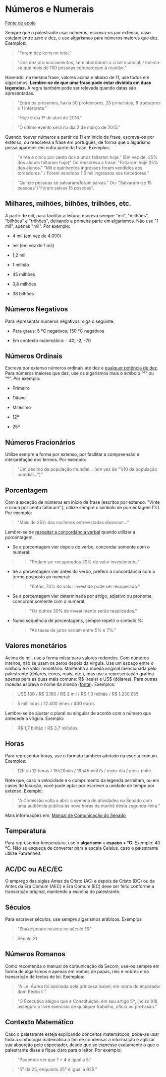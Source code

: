 # Números e Numerais
[Fonte de apoio](http://www12.senado.leg.br/manualdecomunicacao/redacao-e-estilo/estilo/numero)

Sempre que o palestrante usar números, escreva-os por extenso, caso estejam entre zero e dez, e use algarismos para números maiores que dez. Exemplos:

> "Foram dez itens no total."

> "Dos dez pronunciamentos, sete abordaram a crise mundial. / Estima-se que mais de 100 pessoas compareçam à reunião."

Havendo, na mesma frase, valores acima e abaixo de 11, use todos em algarismos. **Lembre-se de que uma frase pode estar dividida em duas legendas.** A regra também pode ser relevada quando datas são apresentadas.

> "Entre os presentes, havia 50 professores, 25 jornalistas, 8 tradutores e 1 intérprete."

> "Hoje é dia 1º de abril de 2016."

> "O último evento será no dia 2 de março de 2015."

Quando houver números a partir de 11 em início de frase, escreva-os por extenso, ou reescreva a frase em português, de forma que o algarismo possa aparecer em outra parte da frase. Exemplos:

> "Vinte e cinco por cento dos alunos faltaram hoje." (Em vez de: 25% dos alunos faltaram hoje)"
Ou reescreva a frase:
> "Faltaram hoje 25% dos alunos."
> "Mil e quinhentos ingressos foram vendidos aos torcedores." / Foram vendidos 1,5 mil ingressos aos torcedores."

> "Quinze pessoas se salvaram/foram salvas." Ou: "Salvaram-se 15 pessoas"/"Foram salvas 15 pessoas".

## Milhares, milhões, bilhões, trilhões, etc.

A partir de mil, para facilitar a leitura, escreva sempre "mil", "milhões", "bilhões" e "trilhões", deixando a primeira parte em algarismos. Não use "1 mil", apenas "mil". Por exemplo:

- 4 mil (em vez de 4.000)

- mil (em vez de 1 mil)

- 1,2 mil

- 1 milhão

- 45 milhões

- 3,8 milhões

- 38 bilhões


## Números Negativos
Para representar números negativos, siga o seguinte:

- Para graus:  5 °C negativos;  150 °C negativos

- Em contexto matemático: - 40, -2, -70


## Números Ordinais
Escreva por extenso números ordinais até dez e [qualquer potência de dez](#milhares-milhoes-bilhoes-trilhoes-etc). Para números maiores que dez, use os algarismos mais o símbolo "ª" ou "º". Por exemplo:

- Primeiro

- Oitavo

- Milésimo

- 12º

- 25ª


## Números Fracionários
Utilize sempre a forma por extenso, por facilitar a compreensão e interpretação dos termos. Por exemplo:

> "Um décimo da população mundial... (em vez de "1/10 da população mundial...")"


## Porcentagem
Com a exceção de números em início de frase (escritos por extenso: "Vinte e cinco por cento faltaram".), utilize sempre o símbolo de porcentagem (%). Por exemplo:

> "Mais de 25% das mulheres entrevistadas disseram..."

Lembre-se de [respeitar a concordância verbal](http://www12.senado.leg.br/manualdecomunicacao/redacao-e-estilo/estilo/porcentagem) quando utilizar a porcentagem.

- Se a porcentagem vier depois do verbo, concordar somente com o numeral:

>> "Podem ser recuperados 70% do valor investimento."

- Se a porcentagem vier antes do verbo, preferir a concordância com o termo posposto ao numeral:

>> "Então, 70% do valor investido pode ser recuperado."

- Se a porcentagem vier determinada por artigo, adjetivo ou pronome, concordar somente com o numeral:

>> "Os outros 30% do investimento serão reaplicados."

- Numa sequência de porcentagens, sempre repetir o símbolo %:

>> "As taxas de juros variam entre 5% e 7%."


## Valores monetários
Acima de mil, use a forma mista para valores redondos. Com números inteiros, não se usam os zeros depois da vírgula. Use um espaço entre o símbolo e o valor monetário. Mantenha a moeda original mencionada pelo palestrante (dólares, euros, reais, etc.), mas use a representação gráfica apenas para as duas mais comuns: R$ (reais) e US$ (dólares). Para outras moedas escreva o nome da moeda ([fonte](http://www12.senado.leg.br/manualdecomunicacao/redacao-e-estilo/estilo/moeda)). Exemplos:

> US$ 180 / R$ 3.180 / R$ 2 mil / R$ 1,3 milhão / R$ 1.230.655

> 5 mil libras / 12.400 ienes / 400 euros

Lembre-se de ajustar o plural ou singular de acordo com o número que antecede a vírgula. Exemplo:

> R$ 1,7 bilhão / R$ 3,7 milhões


## Horas
Para representar horas, use o formato também adotado na escrita comum. Exemplos:

> 12h ou 12 horas / 15h20min / 19h45min17s / meio-dia / meia-noite.


Note que, caso a velocidade e o comprimento da legenda permitam, ou em casos de locução, você pode optar por escrever a unidade de tempo por extenso. Exemplo:

> "A Comissão volta a abrir a semana de atividades no Senado com uma audiência pública às nove horas da manhã desta segunda-feira."

Mais informações em: [Manual de Comunicação do Senado](http://www12.senado.leg.br/manualdecomunicacao/redacao-e-estilo/estilo/hora)


## Temperatura
Para representar temperatura, use o **algarismo + espaço + °C**. Exemplo:  40 °C. Não se esqueça de converter para a escala Celsius, caso o palestrante utilize Fahrenheit.


## AC/DC ou AEC/EC
O emprego das siglas Antes de Cristo (AC) e depois de Cristo (DC) ou de Antes da Era Comum (AEC) e Era Comum (EC) deve ser feito conforme a transcrição original, mantendo a escolha do palestrante.


## Séculos
Para escrever séculos, use sempre algarismos arábicos. Exemplos:

> "Shakespeare nasceu no século 16."

> Século 21


## Números Romanos
Como recomenda o manual de comunicação da Secom, use-os sempre em forma de algarismos e apenas em nomes de papas, reis e nobres e na transcrição de textos de lei. Exemplos:

> "A Lei Áurea foi assinada pela princesa Isabel, em nome do imperador dom Pedro II."

> "O Executivo alegou que a Constituição, em seu artigo 5º, inciso XIII, assegura o livre exercício de qualquer trabalho, ofício ou profissão."


## Contexto Matemático
Caso o palestrante esteja explicando conceitos matemáticos, pode-se usar toda a simbologia matemática a fim de condensar a informação e agilizar sua absorção pelo espectador, desde que se expresse exatamente o que o palestrante disse e fique claro para o leitor. Por exemplo:

> "Podemos ver que 1 + 4 é igual a 5."

> "5² dá 25, enquanto 25² é igual a 625."
